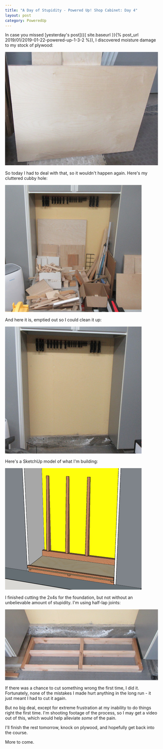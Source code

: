```yaml
---
title: "A Day of Stupidity - Powered Up! Shop Cabinet: Day 4"
layout: post
category: PoweredUp
---
```

In case you missed [yesterday's post]({{ site.baseurl }}{% post_url 2019/01/2019-01-22-powered-up-1-3-2 %}), I discovered moisture damage to my stock of plywood:

![](/assets/images-posts/powered-up-1-03-2-moisture-damage.jpg)

So today I had to deal with that, so it wouldn't happen again. Here's my cluttered cubby hole:

![](/assets/images-posts/2019/01/2019-01-23.1.01.jpg)

And here it is, emptied out so I could clean it up:

![](/assets/images-posts/2019/01/2019-01-23.1.02.jpg)

Here's a SketchUp model of what I'm building:

![](/assets/images-posts/2019/01/2019-01-23.1.03.jpg)

I finished cutting the 2x4s for the foundation, but not without an unbelievable amount of stupidity. I'm using half-lap joints:

![](/assets/images-posts/2019/01/2019-01-23.1.04.jpg)


If there was a chance to cut something wrong the first time, I did it. Fortunately, none of the mistakes I made hurt anything in the long run - it just meant I had to cut it again.

But no big deal, except for extreme frustration at my inability to do things right the first time. I'm shooting footage of the process, so I may get a video out of this, which would help alleviate *some* of the pain.

I'll finish the rest tomorrow, knock on plywood, and hopefully get back into the course.

More to come.

